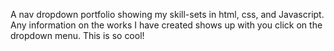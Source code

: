 A nav dropdown portfolio showing my skill-sets in html, css, and Javascript. Any information on the works I have created shows up with you click on the dropdown menu. This is so cool!
